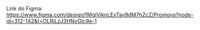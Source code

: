 Link do Figma: https://www.figma.com/design/fMgiViknLExTav9dM7hZcZ/Promova?node-id=312-142&t=OLRiLzJ3HNvGIc9e-1
